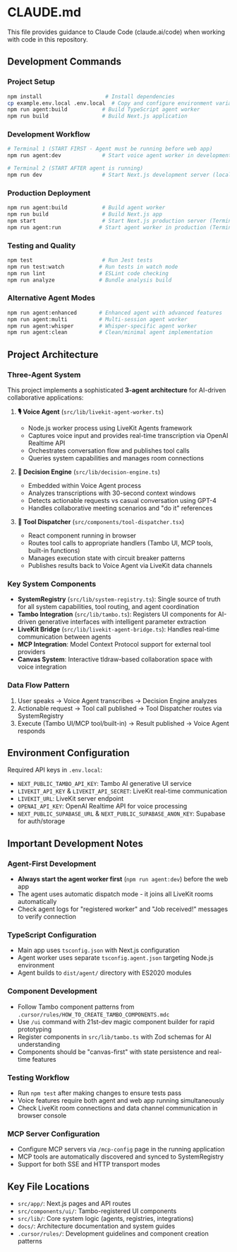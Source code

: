 # CLAUDE.md

This file provides guidance to Claude Code (claude.ai/code) when working with code in this repository.

## Development Commands

### Project Setup
```bash
npm install                    # Install dependencies
cp example.env.local .env.local  # Copy and configure environment variables
npm run agent:build           # Build TypeScript agent worker
npm run build                 # Build Next.js application
```

### Development Workflow
```bash
# Terminal 1 (START FIRST - Agent must be running before web app)
npm run agent:dev             # Start voice agent worker in development mode

# Terminal 2 (START AFTER agent is running)
npm run dev                   # Start Next.js development server (localhost:3000)
```

### Production Deployment
```bash
npm run agent:build           # Build agent worker
npm run build                 # Build Next.js app
npm start                     # Start Next.js production server (Terminal 1)
npm run agent:run            # Start agent worker in production (Terminal 2)
```

### Testing and Quality
```bash
npm test                      # Run Jest tests
npm run test:watch           # Run tests in watch mode
npm run lint                 # ESLint code checking
npm run analyze              # Bundle analysis build
```

### Alternative Agent Modes
```bash
npm run agent:enhanced       # Enhanced agent with advanced features
npm run agent:multi          # Multi-session agent worker
npm run agent:whisper        # Whisper-specific agent worker
npm run agent:clean          # Clean/minimal agent implementation
```

## Project Architecture

### Three-Agent System
This project implements a sophisticated **3-agent architecture** for AI-driven collaborative applications:

1. **🎙️ Voice Agent** (`src/lib/livekit-agent-worker.ts`)
   - Node.js worker process using LiveKit Agents framework
   - Captures voice input and provides real-time transcription via OpenAI Realtime API
   - Orchestrates conversation flow and publishes tool calls
   - Queries system capabilities and manages room connections

2. **🧠 Decision Engine** (`src/lib/decision-engine.ts`)
   - Embedded within Voice Agent process
   - Analyzes transcriptions with 30-second context windows
   - Detects actionable requests vs casual conversation using GPT-4
   - Handles collaborative meeting scenarios and "do it" references

3. **🔧 Tool Dispatcher** (`src/components/tool-dispatcher.tsx`)
   - React component running in browser
   - Routes tool calls to appropriate handlers (Tambo UI, MCP tools, built-in functions)
   - Manages execution state with circuit breaker patterns
   - Publishes results back to Voice Agent via LiveKit data channels

### Key System Components

- **SystemRegistry** (`src/lib/system-registry.ts`): Single source of truth for all system capabilities, tool routing, and agent coordination
- **Tambo Integration** (`src/lib/tambo.ts`): Registers UI components for AI-driven generative interfaces with intelligent parameter extraction
- **LiveKit Bridge** (`src/lib/livekit-agent-bridge.ts`): Handles real-time communication between agents
- **MCP Integration**: Model Context Protocol support for external tool providers
- **Canvas System**: Interactive tldraw-based collaboration space with voice integration

### Data Flow Pattern
1. User speaks → Voice Agent transcribes → Decision Engine analyzes
2. Actionable request → Tool call published → Tool Dispatcher routes via SystemRegistry
3. Execute (Tambo UI/MCP tool/built-in) → Result published → Voice Agent responds

## Environment Configuration

Required API keys in `.env.local`:
- `NEXT_PUBLIC_TAMBO_API_KEY`: Tambo AI generative UI service
- `LIVEKIT_API_KEY` & `LIVEKIT_API_SECRET`: LiveKit real-time communication
- `LIVEKIT_URL`: LiveKit server endpoint
- `OPENAI_API_KEY`: OpenAI Realtime API for voice processing
- `NEXT_PUBLIC_SUPABASE_URL` & `NEXT_PUBLIC_SUPABASE_ANON_KEY`: Supabase for auth/storage

## Important Development Notes

### Agent-First Development
- **Always start the agent worker first** (`npm run agent:dev`) before the web app
- The agent uses automatic dispatch mode - it joins all LiveKit rooms automatically
- Check agent logs for "registered worker" and "Job received!" messages to verify connection

### TypeScript Configuration
- Main app uses `tsconfig.json` with Next.js configuration
- Agent worker uses separate `tsconfig.agent.json` targeting Node.js environment
- Agent builds to `dist/agent/` directory with ES2020 modules

### Component Development
- Follow Tambo component patterns from `.cursor/rules/HOW_TO_CREATE_TAMBO_COMPONENTS.mdc`
- Use `/ui` command with 21st-dev magic component builder for rapid prototyping
- Register components in `src/lib/tambo.ts` with Zod schemas for AI understanding
- Components should be "canvas-first" with state persistence and real-time features

### Testing Workflow
- Run `npm test` after making changes to ensure tests pass
- Voice features require both agent and web app running simultaneously
- Check LiveKit room connections and data channel communication in browser console

### MCP Server Configuration
- Configure MCP servers via `/mcp-config` page in the running application
- MCP tools are automatically discovered and synced to SystemRegistry
- Support for both SSE and HTTP transport modes

## Key File Locations

- `src/app/`: Next.js pages and API routes
- `src/components/ui/`: Tambo-registered UI components
- `src/lib/`: Core system logic (agents, registries, integrations)
- `docs/`: Architecture documentation and system guides
- `.cursor/rules/`: Development guidelines and component creation patterns